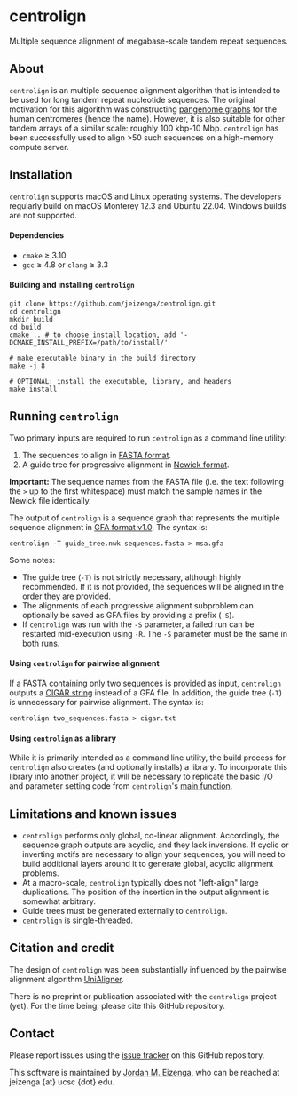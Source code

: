# centrolign

Multiple sequence alignment of megabase-scale tandem repeat sequences.

## About

`centrolign` is an multiple sequence alignment algorithm that is intended to be used for long tandem repeat nucleotide sequences. The original motivation for this algorithm was constructing [pangenome graphs](https://www.doi.org/10.1146/annurev-genom-120219-080406) for the human centromeres (hence the name). However, it is also suitable for other tandem arrays of a similar scale: roughly 100 kbp-10 Mbp. `centrolign` has been successfully used to align >50 such sequences on a high-memory compute server.

## Installation

`centrolign` supports macOS and Linux operating systems. The developers regularly build on macOS Monterey 12.3 and Ubuntu 22.04. Windows builds are not supported. 

#### Dependencies

* `cmake` ≥ 3.10
* `gcc` ≥ 4.8 or `clang` ≥ 3.3

#### Building and installing `centrolign`

```
git clone https://github.com/jeizenga/centrolign.git
cd centrolign
mkdir build
cd build
cmake .. # to choose install location, add '-DCMAKE_INSTALL_PREFIX=/path/to/install/'

# make executable binary in the build directory
make -j 8

# OPTIONAL: install the executable, library, and headers 
make install
```

## Running `centrolign`

Two primary inputs are required to run `centrolign` as a command line utility:

1. The sequences to align in [FASTA format](https://en.wikipedia.org/wiki/FASTA_format).
2. A guide tree for progressive alignment in [Newick format](https://en.wikipedia.org/wiki/Newick_format).

**Important:** The sequence names from the FASTA file (i.e. the text following the `>` up to the first whitespace) must match the sample names in the Newick file identically.

The output of `centrolign` is a sequence graph that represents the multiple sequence alignment in [GFA format v1.0](https://gfa-spec.github.io/GFA-spec/GFA1.html). The syntax is:

```
centrolign -T guide_tree.nwk sequences.fasta > msa.gfa
```

Some notes:

* The guide tree (`-T`) is not strictly necessary, although highly recommended. If it is not provided, the sequences will be aligned in the order they are provided.
* The alignments of each progressive alignment subproblem can optionally be saved as GFA files by providing a prefix (`-S`).
* If `centrolign` was run with the `-S` parameter, a failed run can be restarted mid-execution using `-R`. The `-S` parameter must be the same in both runs.

#### Using `centrolign` for pairwise alignment

If a FASTA containing only two sequences is provided as input, `centrolign` outputs a [CIGAR string](https://en.wikipedia.org/wiki/Sequence_alignment#CIGAR_Format) instead of a GFA file. In addition, the guide tree (`-T`) is unnecessary for pairwise alignment. The syntax is:

```
centrolign two_sequences.fasta > cigar.txt
```

#### Using `centrolign` as a library

While it is primarily intended as a command line utility, the build process for `centrolign` also creates (and optionally installs) a library. To incorporate this library into another project, it will be necessary to replicate the basic I/O and parameter setting code from `centrolign`'s [main function](https://github.com/jeizenga/centrolign/blob/main/src/main.cpp).

## Limitations and known issues

* `centrolign` performs only global, co-linear alignment. Accordingly, the sequence graph outputs are acyclic, and they lack inversions. If cyclic or inverting motifs are necessary to align your sequences, you will need to build additional layers around it to generate global, acyclic alignment problems.
* At a macro-scale, `centrolign` typically does not "left-align" large duplications. The position of the insertion in the output alignment is somewhat arbitrary.
* Guide trees must be generated externally to `centrolign`.
* `centrolign` is single-threaded.

## Citation and credit

The design of `centrolign` was been substantially influenced by the pairwise alignment algorithm [UniAligner](https://github.com/seryrzu/unialigner).

There is no preprint or publication associated with the `centrolign` project (yet). For the time being, please cite this GitHub repository.

## Contact

Please report issues using the [issue tracker](https://github.com/jeizenga/centrolign/issues/new) on this GitHub repository.

This software is maintained by [Jordan M. Eizenga](https://scholar.google.com/citations?user=rWNHPpAAAAAJ&hl=en), who can be reached at jeizenga {at} ucsc {dot} edu.
